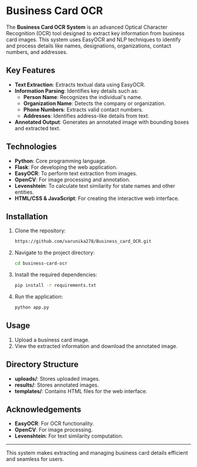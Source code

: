 # Business Card OCR  

The **Business Card OCR System** is an advanced Optical Character Recognition (OCR) tool designed to extract key information from business card images. This system uses EasyOCR and NLP techniques to identify and process details like names, designations, organizations, contact numbers, and addresses.  

## Key Features  
- **Text Extraction**: Extracts textual data using EasyOCR.  
- **Information Parsing**: Identifies key details such as:  
  - **Person Name**: Recognizes the individual's name.  
  - **Organization Name**: Detects the company or organization.  
  - **Phone Numbers**: Extracts valid contact numbers.  
  - **Addresses**: Identifies address-like details from text.  
- **Annotated Output**: Generates an annotated image with bounding boxes and extracted text.  

## Technologies  
- **Python**: Core programming language.  
- **Flask**: For developing the web application.  
- **EasyOCR**: To perform text extraction from images.  
- **OpenCV**: For image processing and annotation.  
- **Levenshtein**: To calculate text similarity for state names and other entities.  
- **HTML/CSS & JavaScript**: For creating the interactive web interface.  

## Installation  
1. Clone the repository:  
   ```bash  
   https://github.com/varunika278/Business_card_OCR.git
   ```  
2. Navigate to the project directory:  
   ```bash  
   cd business-card-ocr  
   ```  
3. Install the required dependencies:  
   ```bash  
   pip install -r requirements.txt  
   ```  
4. Run the application:  
   ```bash  
   python app.py  
   ```  

## Usage  
1. Upload a business card image.  
2. View the extracted information and download the annotated image.  

## Directory Structure  
- **uploads/**: Stores uploaded images.  
- **results/**: Stores annotated images.  
- **templates/**: Contains HTML files for the web interface.  

## Acknowledgements  
- **EasyOCR**: For OCR functionality.  
- **OpenCV**: For image processing.  
- **Levenshtein**: For text similarity computation.  

---  
This system makes extracting and managing business card details efficient and seamless for users.

